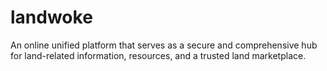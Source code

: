 # landwoke
An online unified platform that serves as a secure and comprehensive hub for land-related information, resources, and a trusted land marketplace. 

